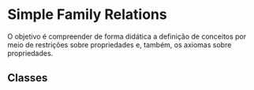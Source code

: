 # Simple Family Relations
O objetivo é compreender de forma didática a definição de conceitos por meio de restrições sobre propriedades e, também, os axiomas sobre propriedades.
## Classes
